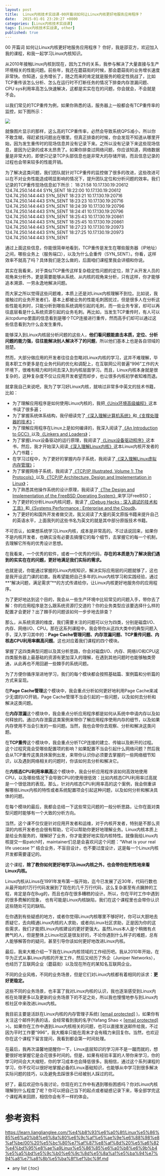 ```yaml
---
layout: post
title:  Linux内核技术实战课-00开篇词如何让Linux内核更好地服务应用程序？
date:   2015-01-01 23:20:27 +0800
categories: [Linux内核技术实战课]
tags: [Linux内核技术实战课, other]
published: true
---
```




00 开篇词 如何让Linux内核更好地服务应用程序？
你好，我是邵亚方，欢迎加入我的课程，和我一起学习Linux内核知识。

从2010年接触Linux内核到现在，因为工作的关系，我参与解决了大量直接与生产环境相关的性能问题。前些年，我还在蘑菇街的时候，那会蘑菇街的业务增长速度非常快。你知道，业务增长了，随之而来的肯定就是服务的稳定性挑战了，比如TCP重传该怎么分析、怎么在运⾏时不打断任务的情况下排查内存泄漏问题、CPU sys利⽤率⾼怎么快速解决，这都是实实在在的问题，你会就会，不会就是不会。

以我们常见的TCP重传为例，如果你熟悉的话，服务器上一般都会有TCP重传率的监控，如下图所示：

![](https://learn.lianglianglee.com/%e4%b8%93%e6%a0%8f/Linux%e5%86%85%e6%a0%b8%e6%8a%80%e6%9c%af%e5%ae%9e%e6%88%98%e8%af%be/assets/baee41941867cd5d0ee36c8f67d389f6.jpg)

就像图片显示的那样，这么高的TCP重传率，必然会导致系统QPS减小，所以你不敢含糊，得赶紧找问题出在哪里。但真正排查的时候，你会发现不知道从哪里开始，因为发生重传时的现场信息并没有记录下来。之所以没有记录下来这些现场信息，是因为记录的成本太昂贵了。如果你排查过网络问题，你应该知道，网络数据量是非常大的，即使只记录TCP头部信息也是非常大的存储开销，而且信息记录的过程也会带来较多的性能开销。

为了解决这类问题，我们团队就针对TCP重传的监控做了很多的改进，这些改进可以在不对业务性能造成明显影响的情况下，提升团队定位和分析问题的效率。我们记录的TCP重传现场信息如下所示：
18:21:58 10.17.130.19:20612 124.74.250.144:44 SYN_SENT 18:22:00 10.17.130.19:20612 124.74.250.144:443 SYN_SENT 18:23:21 10.17.130.19:20716 124.74.250.144:443 SYN_SENT 18:23:23 10.17.130.19:20716 124.74.250.144:443 SYN_SENT 18:24:39 10.17.130.19:20796 124.74.250.144:443 SYN_SENT 18:24:41 10.17.130.19:20796 124.74.250.144:443 SYN_SENT 18:25:43 10.17.130.19:20861 124.74.250.144:443 SYN_SENT 18:25:45 10.17.130.19:20861 124.74.250.144:443 SYN_SENT 18:27:23 10.17.130.19:20973 124.74.250.144:443 SYN_SENT 18:27:25 10.17.130.19:20973 124.74.250.144:443 SYN_SENT

通过上面这些信息，你能很简单地看到，TCP重传是发生在哪些服务器（IP地址）之间，哪些业务上（服务端口），以及为什么会重传（SYN_SENT）。你看，这样效率不就高了吗？具体我们是怎么做的，后面咱们课程里我会详细和你说。

其实在我看来，对于类似TCP重传这样复杂稳定性问题的定位，除了从开发⼈员的视⻆来分析外，更是需要能够从系统、从内核的视⻆来分析，只有这样，你才能够追本溯源、一劳永逸地解决问题。

而大家之所以觉得这些问题难，本质上还是对Linux内核理解不到位。比如说，我接触过的业务开发者们，基本上都被业务的性能毛刺困扰过，但是很多人在分析这些性能毛刺时，只能分析到哪些系统调用引起的毛刺，而一些业务专家，却可以再往底层看是什么系统资源引起的业务毛刺。再比如，当发生TCP重传时，有人可以从tcpdump里面的信息看到是哪个TCP连接进行重传，然而高手们却可以通过这些信息看到为什么会发生重传。

能够深入到Linux内核层分析问题的这些人，**他们看问题能直击本质，定位、分析问题的能力强，往往能解决别人解决不了的问题**，所以他们基本上也是各自领域的翘楚。

然而，大部分做应用的开发者往往会忽略对Linux内核的学习，这并不难理解，毕竟本职工作更多是在业务代码的优化和调配上，在互联网公司普遍“996”工作的大环境下，很难有精力和时间去深入到内核层面学习。而且，Linux内核本身就是很复杂的，这种复杂度不仅让应用开发者望而却步，也让很多内核初学者知难而退。

就拿我自己来说吧，我为了学习好Linux内核，就啃过非常多中英文的技术书籍，比如：

* 为了理解应用程序是如何使用Linux内核的，我把[《Unix环境高级编程》](https://book.douban.com/subject/25900403/)这本书读了很多遍；
* 为了掌握系统体系结构，我仔细读完了[《深入理解计算机系统》](https://book.douban.com/subject/26912767/)和[《支撑处理器的技术》](https://book.douban.com/subject/20271450/)；
* 为了理解应用程序在Linux上是如何编译的，我深入阅读了[《An Introduction to GCC》](https://book.douban.com/subject/1787854/)以及[《Linkers and Loaders》](https://book.douban.com/subject/1436811/)；
* 为了掌握Linux设备驱动的运行原理，我阅读了[《Linux设备驱动程序》](https://book.douban.com/subject/1723151/)这本书，然后，我才开始深入阅读[《深入理解Linux内核》](https://book.douban.com/subject/2287506/)这本Linux内核开发者的入门书籍；
* 在学习过程中，为了更好的掌握内存子系统，我阅读了[《深入理解Linux虚拟内存管理》](https://book.douban.com/subject/1865724/)；
* 为了掌握网络子系统，我阅读了[《TCP/IP Illustrated, Volume 1: The Protocols》](https://book.douban.com/subject/1088054/)以及[《TCP/IP Architecture, Design and Implementation in Linux》](https://book.douban.com/subject/3397220/)；
* 为了熟悉其他操作系统的设计原理，我阅读了[《The Design and Implementation of the FreeBSD Operating System》](https://book.douban.com/subject/1456525/)来学习FreeBSD；
* 为了更好的分析Linux内核问题，我读了[《Debug Hacks : 深入调试的技术和工具》](https://book.douban.com/subject/6799412/)和[《Systems Performance : Enterprise and the Cloud》](https://book.douban.com/subject/24840375/)。
* 为了更好的和国外开发者做交流，我又阅读了大量的英文原版书籍来提升自己的英语水平，上面我列的这些书名为英文的就是其中部分原版技术书籍。

不可否认，如果想系统学习Linux内核，成本是非常高的。不过话说回来，如果你不是内核开发者，也确实没有必要去搞懂它的每个细节，去掌握它的每一个机制，去理解它所有的优秀设计思想。

在我看来，一个优秀的软件，或者一个优秀的代码，**存在的本质是为了解决我们遇到的实实在在的问题，更好地满足我们实际的需求。**

也就是说，你能通过掌握的Linux内核知识，解决实际应用层的问题就够了，这也是我开设这门课的初衷。我希望能把自己多年的Linux内核学习和实践经验，通过**“解决问题，满足需求”**的方式传递给你，让Linux内核更好地服务你的应用程序。

为了更好地达到这个目的，我会从一些生产环境中比较常见的问题入手，带你去了解：你的应用程序是怎么跟系统资源打交道的？你的业务类型应该要选择什么样的配置才会更好？出了棘手的问题该如何一步步地去排查？

那么，从系统资源的维度，我们需要关注的问题可以分为四类，分别是磁盘I/O、内存、网络I/O、CPU。那在这系列课程中，我会带你从这四大类中的典型问题入手，深入学习其中的：**Page Cache管理问题、内存泄漏问题、TCP重传问题、内核态CPU利用率飙高问题**。这也对应着我们课程的四个模块。

掌握了这四类典型问题以及其分析思路，你会对磁盘I/O、内存、网络I/O和CPU这四类服务器上最基础的资源有更加深入的理解，在遇到其他问题时也能够触类旁通，从此再也不用回避一些棘手的系统问题。

为了方便你循序渐进地学习，我们的每个模块都会按照基础篇、案例篇和分析篇的方式来呈现。

在**Page Cache管理**这个模块中，我会重点分析如何更好地利用Page Cache来减少无谓的I/O开销，Page Cache管理不当会引起的一些问题，以及如何去分析和解决这类问题。

在**内存泄漏**这个模块中，我会重点分析应用程序都是如何从系统中申请内存以及如何释放的。通过内存泄露这类案例来带你了解应用程序使用内存的细节，以及如果内存使用不当会引发的一些问题。当然，我也会带你去观察、分析和解决这类问题。

在**TCP重传**这个模块中，我会重点分析TCP连接的建立、传输以及断开的过程。这个过程究竟会受哪些配置项的影响？如果配置不当会引起什么网络问题？然后我会从TCP重传这类具体案例出发，来带你认识你必须要去掌握的一些网络细节知识，以及遇到网络相关的问题时，你该如何去分析和解决它。

在**内核态CPU利用率飙高**这个模块中，我会分析应用程序该如何高效地使用CPU，以及哪些情况下会导致CPU的使用很低效：比如内核态CPU利用率过高就是一个很低效的表现。那么，针对内核态CPU利用率高的这个案例，我会侧重讲解哪些Linux内核的特性或者系统配置项会引起这种问题，以及如何分析和解决具体的问题。

在每个模块的最后，我都会总结一下这些常见问题的一般分析思路，让你在面对类型问题时能够有一个大致的分析方向。

当然，这个课不仅仅是针对应用开发者和运维，对于内核开发者，特别是不那么资深的内核开发者也会很有帮助，它可以帮助你更好地理解业务。Linux内核本质上是给业务服务的，理解好了业务，你才能更好地实现内核特性。就像我给Linux内核提交一些patch时，maintainer们总是会喜欢问这个问题：“What is your real life usecase ?” 结合业务，不盲目设计，也不要过度设计，这是每一个Linux内核开发都需要谨记的。

这个课程，**除了教你如何更好地学习Linux内核之外，也会带你批判性地来看Linux内核。**

Linux内核从Linus在1991年发布第一版开始，迄今已发展了近30年，代码行数也从最开始的1万行代码发展到了现在的几千万行代码，这么复杂甚至有点臃肿的工程，肯定是存在Bug的，而且也存在很多糟糕的设计。所以，你在平时工作中遇到的很多费解的现象， 也有可能是Linux内核缺陷，我们在这个课程里也会带你认识这些随处可见的缺陷。

在你遇到有些疑惑的地方，或者你觉得Linux内核哪里不够好时，你可以大胆地去质疑它，去向精通Linux内核的人求助，或者向Linux社区求助，正是因为你的这些需求，我们才能把Linux内核建设的更好更强大。虽然Linus本人是个稍微有点脾气的人，但是整体上Linux社区是很友好的，不论你遇到什么样子的难题，总有人能够解答你的疑问，甚至引导你该如何更好地改进Linux内核。

最后，我来大概介绍一下我在Linux内核领域的工作经历吧。我从2010年开始，在华为正式从事Linux内核的开发工作，然后又经历了外企（Juniper Networks），也经历了互联网企业（蘑菇街）以及现在所在的某知名互联网企业。

不同的企业风格，不同的业务场景，但是它们对Linux内核都有着相同的诉求：**更好更稳定。**

这些不同的业务场景，也丰富了我对Linux内核的认识，我也逐渐感受到Linux内核在处理更多以及更新的业务场景下的不足之处，所以我也慢慢地参与到Linux内核社区中来改进Linux内核。

我目前主要是活跃在Linux内核的内存管理子系统( [[email protected]](https://learn.lianglianglee.com/cdn-cgi/l/email-protection) )，如果你有关注这个邮件列表的话，会经常看到我的名字(Yafang Shao < [[email protected]](https://learn.lianglianglee.com/cdn-cgi/l/email-protection) >)。如果你在工作中遇到Linux内核相关的问题，也可以直接发送邮件给我，不过因为平时工作要“996”，我大概率只能在周末才会有精力来回复你。当然，也欢迎你在这个课程下留言提问，我看到都会第一时间处理。

在最后，我再次温馨地提醒你一下，Linux底层知识的学习并不是一蹴而就的，想要很好地掌握它是会花很多时间的。但是，如果有经验丰富的人带你来学习，你的学习时间会大大缩短，你的学习成本也会降低很多。我相信，通过这个系列课程的学习，你不仅可以很好地掌握必备的Linux基础知识，也能够从中学习到很多解决实际问题的技巧，以及避免去踩很多已经被别人踩过的坑。

好了，最后欢迎你与我讨论，你现在的工作中有遇到哪些困惑吗？你对Linux内核理解到什么程度了呢？你可以把自己当下的起点或者疑惑记录下来，等全部学完这个课程再来回顾，相信你会有不一样的体会。




# 参考资料

https://learn.lianglianglee.com/%e4%b8%93%e6%a0%8f/Linux%e5%86%85%e6%a0%b8%e6%8a%80%e6%9c%af%e5%ae%9e%e6%88%98%e8%af%be/00%20%e5%bc%80%e7%af%87%e8%af%8d%20%e5%a6%82%e4%bd%95%e8%ae%a9Linux%e5%86%85%e6%a0%b8%e6%9b%b4%e5%a5%bd%e5%9c%b0%e6%9c%8d%e5%8a%a1%e5%ba%94%e7%94%a8%e7%a8%8b%e5%ba%8f%ef%bc%9f.md

* any list
{:toc}
